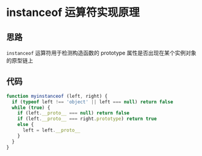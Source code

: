 # instanceof 运算符实现原理

## 思路

`instanceof` 运算符用于检测构造函数的 prototype 属性是否出现在某个实例对象的原型链上

## 代码

```javascript
function myinstanceof (left, right) {
  if (typeof left !== 'object' || left === null) return false
  while (true) {
    if (left.__proto__ === null) return false
    if (left.__proto__ === right.prototype) return true
    else {
      left = left.__proto__
    }
  }
}
```
